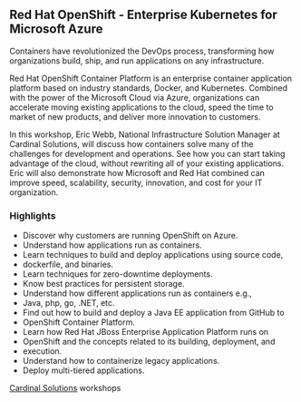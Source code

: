 ## Red Hat OpenShift - Enterprise Kubernetes for Microsoft Azure
Containers have revolutionized the DevOps process, transforming how organizations build, ship, and run applications on any infrastructure.

Red Hat OpenShift Container Platform is an enterprise container application platform based on industry standards, Docker, and Kubernetes. Combined with the power of the Microsoft Cloud via Azure, organizations can accelerate moving existing applications to the cloud, speed the time to market of new products, and deliver more innovation to customers.

In this workshop, Eric Webb, National Infrastructure Solution Manager at Cardinal Solutions, will discuss how containers solve many of the challenges for development and operations. See how you can start taking advantage of the cloud, without rewriting all of your existing applications. Eric will also demonstrate how Microsoft and Red Hat combined can improve speed, scalability, security, innovation, and cost for your IT organization.

### Highlights
* Discover why customers are running OpenShift on Azure.
* Understand how applications run as containers.
* Learn techniques to build and deploy applications using source code,
* dockerfile, and binaries.
* Learn techniques for zero-downtime deployments.
* Know best practices for persistent storage.
* Understand how different applications run as containers e.g.,
* Java, php, go, .NET, etc.
* Find out how to build and deploy a Java EE application from GitHub to
* OpenShift Container Platform.
* Learn how Red Hat JBoss Enterprise Application Platform runs on
* OpenShift and the concepts related to its building, deployment, and
* execution.
* Understand how to containerize legacy applications.
* Deploy multi-tiered applications.

[Cardinal Solutions](https://www.cardinalsolutions.com/redhatopenshift) workshops
